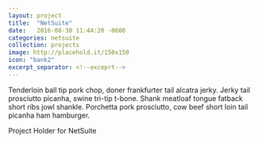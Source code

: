 ```yaml
---
layout: project
title:  "NetSuite"
date:   2016-08-30 11:44:20 -0600
categories: netsuite
collection: projects
image: http://placehold.it/150x150
icon: "bank2"
excerpt_separator: <!--exceprt-->
---
```

Tenderloin ball tip pork chop, doner frankfurter tail alcatra jerky. Jerky tail prosciutto picanha, swine tri-tip t-bone. Shank meatloaf tongue fatback short ribs jowl shankle. Porchetta pork prosciutto, cow beef short loin tail picanha ham hamburger.
<!--exceprt-->

Project Holder for NetSuite